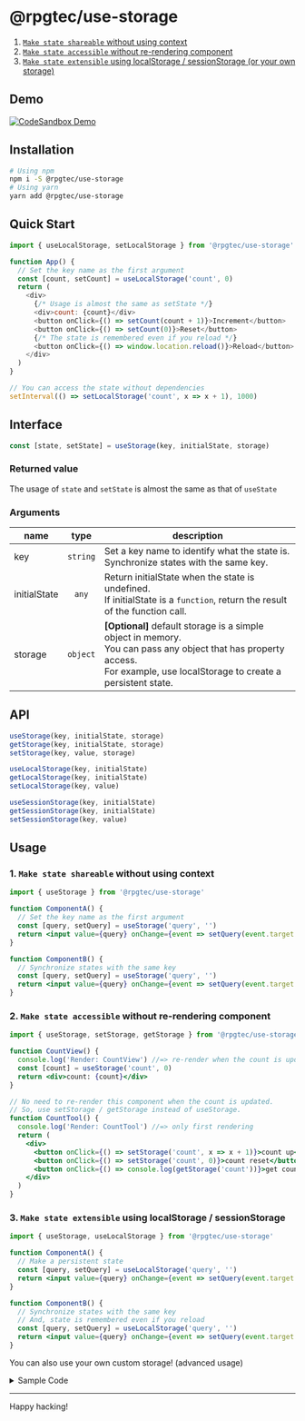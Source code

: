 # @rpgtec/use-storage
1. [`Make state shareable` without using context](#1-make-state-shareable-without-using-context)
2. [`Make state accessible` without re-rendering component](#2-make-state-accessible-without-re-rendering-component)
3. [`Make state extensible` using localStorage / sessionStorage (or your own storage)](#3-make-state-extensible-using-localstorage--sessionstorage)

## Demo

[![CodeSandbox Demo](https://codesandbox.io/static/img/play-codesandbox.svg)](https://codesandbox.io/s/github/rpgtec/use-storage/tree/main/examples/?file=/src/index.js)

## Installation

```sh
# Using npm
npm i -S @rpgtec/use-storage
# Using yarn
yarn add @rpgtec/use-storage
```

## Quick Start

``` js
import { useLocalStorage, setLocalStorage } from '@rpgtec/use-storage'

function App() {
  // Set the key name as the first argument
  const [count, setCount] = useLocalStorage('count', 0)
  return (
    <div>
      {/* Usage is almost the same as setState */}
      <div>count: {count}</div>
      <button onClick={() => setCount(count + 1)}>Increment</button>
      <button onClick={() => setCount(0)}>Reset</button>
      {/* The state is remembered even if you reload */}
      <button onClick={() => window.location.reload()}>Reload</button>
    </div>
  )
}

// You can access the state without dependencies
setInterval(() => setLocalStorage('count', x => x + 1), 1000)
```

## Interface

```js
const [state, setState] = useStorage(key, initialState, storage)
```

### Returned value

The usage of `state` and `setState` is almost the same as that of `useState`

### Arguments

| name         | type     | description |
| ------------ | :------: | ----------- |
| key          | `string` | Set a key name to identify what the state is.<br>Synchronize states with the same key. |
| initialState | `any`    | Return initialState when the state is undefined.<br>If initialState is a `function`, return the result of the function call. |
| storage      | `object` | **\[Optional\]** default storage is a simple object in memory.<br>You can pass any object that has property access.<br>For example, use localStorage to create a persistent state. |

## API

```js
useStorage(key, initialState, storage)
getStorage(key, initialState, storage)
setStorage(key, value, storage)
```
```js
useLocalStorage(key, initialState)
getLocalStorage(key, initialState)
setLocalStorage(key, value)
```
```js
useSessionStorage(key, initialState)
getSessionStorage(key, initialState)
setSessionStorage(key, value)
```

## Usage

### 1. `Make state shareable` without using context

```jsx
import { useStorage } from '@rpgtec/use-storage'

function ComponentA() {
  // Set the key name as the first argument
  const [query, setQuery] = useStorage('query', '')
  return <input value={query} onChange={event => setQuery(event.target.value)} />
}

function ComponentB() {
  // Synchronize states with the same key
  const [query, setQuery] = useStorage('query', '')
  return <input value={query} onChange={event => setQuery(event.target.value)} />
}
```

### 2. `Make state accessible` without re-rendering component

```jsx
import { useStorage, setStorage, getStorage } from '@rpgtec/use-storage'

function CountView() {
  console.log('Render: CountView') //=> re-render when the count is updated
  const [count] = useStorage('count', 0)
  return <div>count: {count}</div>
}

// No need to re-render this component when the count is updated.
// So, use setStorage / getStorage instead of useStorage.
function CountTool() {
  console.log('Render: CountTool') //=> only first rendering
  return (
    <div>
      <button onClick={() => setStorage('count', x => x + 1)}>count up</button>
      <button onClick={() => setStorage('count', 0)}>count reset</button>
      <button onClick={() => console.log(getStorage('count'))}>get count</button>
    </div>
  )
}
```

### 3. `Make state extensible` using localStorage / sessionStorage

```jsx
import { useStorage, useLocalStorage } from '@rpgtec/use-storage'

function ComponentA() {
  // Make a persistent state
  const [query, setQuery] = useLocalStorage('query', '')
  return <input value={query} onChange={event => setQuery(event.target.value)} />
}

function ComponentB() {
  // Synchronize states with the same key
  // And, state is remembered even if you reload
  const [query, setQuery] = useLocalStorage('query', '')
  return <input value={query} onChange={event => setQuery(event.target.value)} />
}
```

You can also use your own custom storage! (advanced usage)

<details>
<summary>Sample Code</summary>

```js
import { useStorage } from '@rpgtec/use-storage'

// Storage must have get / set methods
const customStorage = (obj => ({
  get: key => {
    console.log('get', key) // do something
    return obj[key]
  },
  set: (key, value) => {
    console.log('set', key, value) // do something
    storage[key] = value
    return value
  }
}))({})

function Component() {
  const [query, setQuery] = useStorage('query', '', customStorage)
  return <input value={query} onChange={event => setQuery(event.target.value)} />
}
```
</details>

---
Happy hacking!
